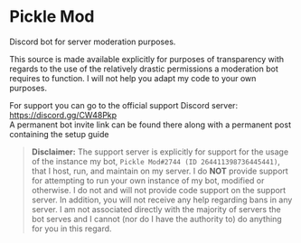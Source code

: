# Pickle Mod
Discord bot for server moderation purposes.

This source is made available explicitly for purposes of transparency with regards
to the use of the relatively drastic permissions a moderation bot requires to function.
I will not help you adapt my code to your own purposes.

For support you can go to the official support Discord server: https://discord.gg/CW48Pkp  
A permanent bot invite link can be found there along with a permanent post containing
the setup guide

>**Disclaimer:** The support server is explicitly for support for the usage of
the instance my bot, `Pickle Mod#2744 (ID 264411398736445441)`, that I host, run,
and maintain on my server. I do **NOT** provide support for attempting to run your
own instance of my bot, modified or otherwise. I do not and will not provide code
support on the support server. In addition, you will not receive any help regarding
bans in any server. I am not associated directly with the majority of servers the
bot serves and I cannot (nor do I have the authority to) do anything for you in
this regard.